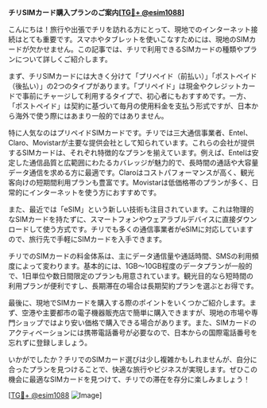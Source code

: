 **チリSIMカード購入プランのご案内[[TG💪+ @esim1088](https://t.me/s/esim1088)]**

こんにちは！旅行や出張でチリを訪れる方にとって、現地でのインターネット接続はとても重要です。スマホやタブレットを使いこなすためには、現地のSIMカードが欠かせません。この記事では、チリで利用できるSIMカードの種類やプランについて詳しくご紹介します。

まず、チリSIMカードには大きく分けて「プリペイド（前払い）」「ポストペイド（後払い）」の2つのタイプがあります。「プリペイド」は現金やクレジットカードで事前にチャージして利用するタイプで、初心者にもおすすめです。一方、「ポストペイド」は契約に基づいて毎月の使用料金を支払う形式ですが、日本から海外で使う際にはあまり一般的ではありません。

特に人気なのはプリペイドSIMカードです。チリでは三大通信事業者、Entel、Claro、Movistarが主要な提供会社として知られています。これらの会社が提供するSIMカードは、それぞれ特徴的なプランを揃えています。例えば、Entelは安定した通信品質と広範囲にわたるカバレッジが魅力的で、長時間の通話や大容量データ通信を求める方に最適です。Claroはコストパフォーマンスが高く、観光客向けの短期間利用プランも豊富です。Movistarは低価格帯のプランが多く、日常的にインターネットを使う方におすすめです。

また、最近では「eSIM」という新しい技術も注目されています。これは物理的なSIMカードを持たずに、スマートフォンやウェアラブルデバイスに直接ダウンロードして使う方式です。チリでも多くの通信事業者がeSIMに対応していますので、旅行先で手軽にSIMカードを入手できます。

チリでのSIMカードの料金体系は、主にデータ通信量や通話時間、SMSの利用頻度によって変わります。基本的には、1GB～10GB程度のデータプランが一般的で、1日単位や数日間限定のプランも用意されています。観光目的なら短時間の利用プランが便利ですし、長期滞在の場合は長期契約プランを選ぶとお得です。

最後に、現地でSIMカードを購入する際のポイントをいくつかご紹介します。まず、空港や主要都市の電子機器販売店で簡単に購入できますが、現地の市場や専門ショップではより安い価格で購入できる場合があります。また、SIMカードのアクティベーションには携帯電話番号が必要なので、日本からの国際電話番号を忘れずに登録しましょう。

いかがでしたか？チリでのSIMカード選びは少し複雑かもしれませんが、自分に合ったプランを見つけることで、快適な旅行やビジネスが実現します。ぜひこの機会に最適なSIMカードを見つけて、チリでの滞在を存分に楽しみましょう！

[[TG💪+ @esim1088](https://t.me/s/esim1088) ![Image](https://i.postimg.cc/Y0z9fWf4/image.png)]